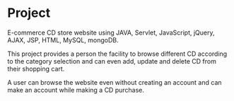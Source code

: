 # Project
E-commerce CD store website using JAVA, Servlet, JavaScript, jQuery, AJAX, JSP, HTML, MySQL, mongoDB.  

This project provides a person the facility to browse different CD according to the category selection and can even add, update and delete CD from their shopping cart. 

A user can browse the website even without creating an account and can make an account while making a CD purchase.

